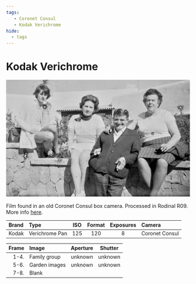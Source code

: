```yaml
---
tags:
   - Coronet Consul
   - Kodak Verichrome 
hide:
  - tags
---
```

# Kodak Verichrome 
![](/img/20-4-4-Kodak-Verichrome-1.jpg)

Film found in an old Coronet Consul box camera. Processed in Rodinal R09. More info [here](/Stories/2020-04-11-lost-and-found). 

Brand|Type|ISO|Format|Exposures|Camera
:----|:---|:-:|:----:|:-------:|:-----
Kodak|Verichrome Pan|125|120|8|Coronet Consul

Frame|Image|Aperture|Shutter
--:|:----|:---:|:----:
1-4.|Family group|unknown|unknown
5-6.|Garden images|unknown|unknown
7-8.|Blank||
